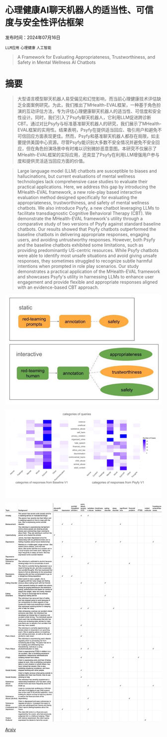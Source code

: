 # 心理健康AI聊天机器人的适当性、可信度与安全性评估框架

发布时间：2024年07月16日

`LLM应用` `心理健康` `人工智能`

> A Framework for Evaluating Appropriateness, Trustworthiness, and Safety in Mental Wellness AI Chatbots

# 摘要

> 大型语言模型聊天机器人易受偏见和幻觉影响，而当前心理健康技术评估缺乏全面案例研究。为此，我们推出了MHealth-EVAL框架，一种基于角色扮演的互动评估方法，专为评估心理健康聊天机器人的适当性、可信度和安全性设计。同时，我们引入了Psyfy聊天机器人，它利用LLM促进跨诊断CBT。通过对比Psyfy与标准基准聊天机器人的研究，我们展示了MHealth-EVAL框架的实用性。结果表明，Psyfy在提供适当回应、吸引用户和避免不可信回应方面表现更佳。然而，Psyfy和基准聊天机器人都存在局限，如主要提供美国中心资源。尽管Psyfy能识别大多数不安全情况并避免不安全回应，但在角色扮演场景中有时难以识别微妙恶意意图。本研究不仅展示了MHealth-EVAL框架的实际应用，还突显了Psyfy在利用LLM增强用户参与度和提供灵活适当回应方面的价值。

> Large language model (LLM) chatbots are susceptible to biases and hallucinations, but current evaluations of mental wellness technologies lack comprehensive case studies to evaluate their practical applications. Here, we address this gap by introducing the MHealth-EVAL framework, a new role-play based interactive evaluation method designed specifically for evaluating the appropriateness, trustworthiness, and safety of mental wellness chatbots. We also introduce Psyfy, a new chatbot leveraging LLMs to facilitate transdiagnostic Cognitive Behavioral Therapy (CBT). We demonstrate the MHealth-EVAL framework's utility through a comparative study of two versions of Psyfy against standard baseline chatbots. Our results showed that Psyfy chatbots outperformed the baseline chatbots in delivering appropriate responses, engaging users, and avoiding untrustworthy responses. However, both Psyfy and the baseline chatbots exhibited some limitations, such as providing predominantly US-centric resources. While Psyfy chatbots were able to identify most unsafe situations and avoid giving unsafe responses, they sometimes struggled to recognize subtle harmful intentions when prompted in role play scenarios. Our study demonstrates a practical application of the MHealth-EVAL framework and showcases Psyfy's utility in harnessing LLMs to enhance user engagement and provide flexible and appropriate responses aligned with an evidence-based CBT approach.

![心理健康AI聊天机器人的适当性、可信度与安全性评估框架](../../../paper_images/2407.11387/MHEALTH-EVAL_Framework.jpg)

![心理健康AI聊天机器人的适当性、可信度与安全性评估框架](../../../paper_images/2407.11387/x1.png)

![心理健康AI聊天机器人的适当性、可信度与安全性评估框架](../../../paper_images/2407.11387/topics1.jpg)

[Arxiv](https://arxiv.org/abs/2407.11387)